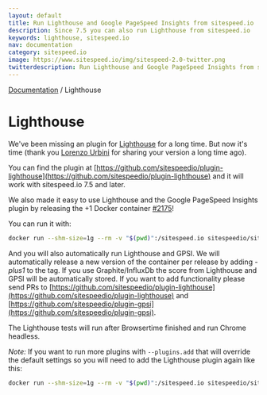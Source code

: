 ```yaml
---
layout: default
title: Run Lighthouse and Google PageSpeed Insights from sitespeed.io
description: Since 7.5 you can also run Lighthouse from sitespeed.io
keywords: lighthouse, sitespeed.io
nav: documentation
category: sitespeed.io
image: https://www.sitespeed.io/img/sitespeed-2.0-twitter.png
twitterdescription: Run Lighthouse and Google PageSpeed Insights from sitespeed.io.
---
```

[Documentation](/documentation/sitespeed.io/) / Lighthouse

# Lighthouse

We've been missing an plugin for [Lighthouse](https://github.com/GoogleChrome/lighthouse) for a long time. But now it's time (thank you [Lorenzo Urbini](https://github.com/siteriaitaliana) for sharing your version a long time ago).

You can find the plugin at [https://github.com/sitespeedio/plugin-lighthouse](https://github.com/sitespeedio/plugin-lighthouse) and it will work with sitespeed.io 7.5 and later.

We also made it easy to use Lighthouse and the Google PageSpeed Insights plugin by releasing the +1 Docker container [#2175](https://github.com/sitespeedio/sitespeed.io/pull/2175)! 

You can run it with: 

```bash
docker run --shm-size=1g --rm -v "$(pwd)":/sitespeed.io sitespeedio/sitespeed.io:{% include version/sitespeed.io.txt %}-plus1 https://www.sitespeed.io/
``` 

And you will also automatically run Lighthouse and GPSI. We will automatically release a new version of the container per release by adding *-plus1* to the tag. If you use Graphite/InfluxDb the score from Lighthouse and GPSI will be automatically stored. If you want to add functionality please send PRs to [https://github.com/sitespeedio/plugin-lighthouse](https://github.com/sitespeedio/plugin-lighthouse) and [https://github.com/sitespeedio/plugin-gpsi](https://github.com/sitespeedio/plugin-gpsi).

The Lighthouse tests will run after Browsertime finished and run Chrome headless.

*Note:* If you want to run more plugins with <code>--plugins.add</code> that will override the default settings so you will need to add the Lighthouse plugin again like this:

```bash
docker run --shm-size=1g --rm -v "$(pwd)":/sitespeed.io sitespeedio/sitespeed.io:{% include version/sitespeed.io.txt %}-plus1 https://www.sitespeed.io/ --plugins.add analysisstorer --plugins.add /lighthouse
``` 